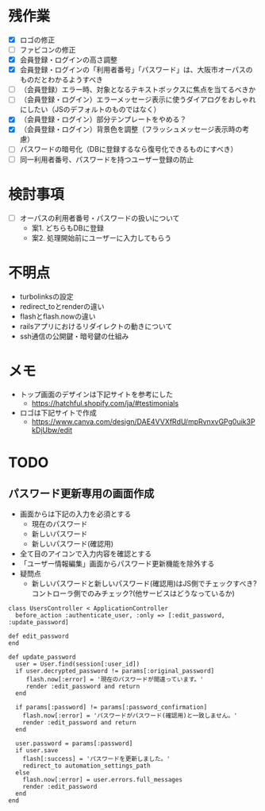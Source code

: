 # 残作業
- [x] ロゴの修正
- [ ] ファビコンの修正  
- [x] 会員登録・ログインの高さ調整
- [x] 会員登録・ログインの「利用者番号」「パスワード」は、大阪市オーパスのものだとわかるようすべき
- [ ] （会員登録）エラー時、対象となるテキストボックスに焦点を当てるべきか
- [ ] （会員登録・ログイン）エラーメッセージ表示に使うダイアログをおしゃれにしたい（JSのデフォルトのものではなく）
- [x] （会員登録・ログイン）部分テンプレートをやめる？
- [x] （会員登録・ログイン）背景色を調整（フラッシュメッセージ表示時の考慮）
- [ ] パスワードの暗号化（DBに登録するなら復号化できるものにすべき）
- [ ] 同一利用者番号、パスワードを持つユーザー登録の防止

# 検討事項
- [ ] オーパスの利用者番号・パスワードの扱いについて
  * 案1. どちらもDBに登録
  * 案2. 処理開始前にユーザーに入力してもらう

# 不明点
* turbolinksの設定
* redirect_toとrenderの違い
* flashとflash.nowの違い
* railsアプリにおけるリダイレクトの動きについて
* ssh通信の公開鍵・暗号鍵の仕組み

# メモ
* トップ画面のデザインは下記サイトを参考にした  
  * https://hatchful.shopify.com/ja/#testimonials
* ロゴは下記サイトで作成  
  * https://www.canva.com/design/DAE4VVXfRdU/mpRvnxvGPg0uik3PkDjUbw/edit

# TODO
## パスワード更新専用の画面作成
* 画面からは下記の入力を必須とする
  * 現在のパスワード
  * 新しいパスワード
  * 新しいパスワード(確認用)
* 全て目のアイコンで入力内容を確認とする
* 「ユーザー情報編集」画面からパスワード更新機能を除外する
* 疑問点
  * 新しいパスワードと新しいパスワード(確認用)はJS側でチェックすべき?コントローラ側でのみチェック?(他サービスはどうなっているか) 
 
 ```
 class UsersController < ApplicationController
   before_action :authenticate_user, :only => [:edit_password, :update_password]
 
 def edit_password
 end
 
 def update_password
   user = User.find(session[:user_id])
   if user.decrypted_password != params[:original_password]
      flash.now[:error] = '現在のパスワードが間違っています。'
      render :edit_password and return
   end
   
   if params[:password] != params[:password_confirmation]
     flash.now[:error] = 'パスワードがパスワード(確認用)と一致しません。'
     render :edit_password and return
   end
   
   user.password = params[:password]
   if user.save
     flash[:success] = 'パスワードを更新しました。'
     redirect_to automation_settings_path
   else
     flash.now[:error] = user.errors.full_messages
     render :edit_password
   end
 end
 ```

